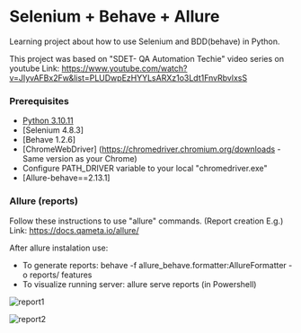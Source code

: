 # Selenium + Behave + Allure

Learning project about how to use Selenium and BDD(behave) in Python.

This project was based on "SDET- QA Automation Techie" video series on youtube
Link: https://www.youtube.com/watch?v=JIyvAFBx2Fw&list=PLUDwpEzHYYLsARXz1o3Ldt1FnvRbvlxsS

### Prerequisites
- [Python 3.10.11](https://www.example.com)
- [Selenium 4.8.3]
- [Behave 1.2.6]
- [ChromeWebDriver] (https://chromedriver.chromium.org/downloads - Same version as your Chrome)
- Configure PATH_DRIVER variable to your local "chromedriver.exe"
- [Allure-behave==2.13.1]

### Allure (reports)
Follow these instructions to use "allure" commands. (Report creation E.g.)
Link: https://docs.qameta.io/allure/

After allure instalation use:
- To generate reports: behave -f allure_behave.formatter:AllureFormatter -o reports/ features
- To visualize running server: allure serve reports (in Powershell)


![report1](https://user-images.githubusercontent.com/25461133/233237083-1b92be4f-c2a7-490f-a76a-5029e0e6a0a6.png)


![report2](https://user-images.githubusercontent.com/25461133/233237090-b5dd7592-4959-4302-abef-5ad07bfb74f0.png)
